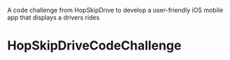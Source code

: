 A code challenge from HopSkipDrive to develop a user-friendly iOS mobile app that displays a drivers rides


# HopSkipDriveCodeChallenge
